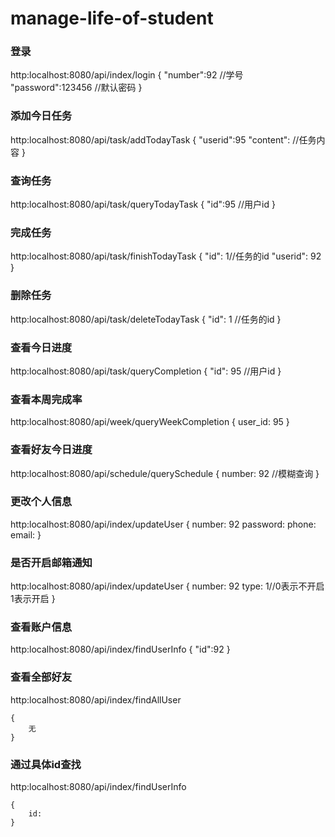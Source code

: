 # manage-life-of-student

### 登录
http:localhost:8080/api/index/login
    {
        "number":92 //学号
        "password":123456 //默认密码
    }
### 添加今日任务
http:localhost:8080/api/task/addTodayTask
    {
        "userid":95
        "content": //任务内容
    }
### 查询任务
http:localhost:8080/api/task/queryTodayTask
    {
        "id":95  //用户id
    }
### 完成任务
http:localhost:8080/api/task/finishTodayTask
    {
        "id": 1//任务的id
        "userid": 92 
    }
### 删除任务
http:localhost:8080/api/task/deleteTodayTask
    {
        "id": 1 //任务的id
    }
### 查看今日进度
http:localhost:8080/api/task/queryCompletion
    {
        "id": 95 //用户id
    }
### 查看本周完成率
http:localhost:8080/api/week/queryWeekCompletion
    {
        user_id: 95
    }
### 查看好友今日进度
http:localhost:8080/api/schedule/querySchedule
    {
        number: 92  //模糊查询
    }
### 更改个人信息
http:localhost:8080/api/index/updateUser
    {
        number: 92
        password:
        phone:
        email:
    }
### 是否开启邮箱通知
http:localhost:8080/api/index/updateUser
    {
        number: 92
        type: 1//0表示不开启1表示开启
    }
### 查看账户信息
http:localhost:8080/api/index/findUserInfo
    {
        "id":92
    }
### 查看全部好友
http:localhost:8080/api/index/findAllUser

    {
        无
    }
### 通过具体id查找
http:localhost:8080/api/index/findUserInfo

    {
        id:
    }